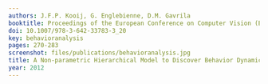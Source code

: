 ```yaml
---
authors: J.F.P. Kooij, G. Englebienne, D.M. Gavrila
booktitle: Proceedings of the European Conference on Computer Vision (ECCV)
doi: 10.1007/978-3-642-33783-3_20
key: behavioranalysis
pages: 270-283
screenshot: files/publications/behavioranalysis.jpg
title: A Non-parametric Hierarchical Model to Discover Behavior Dynamics from Tracks
year: 2012
---
```


